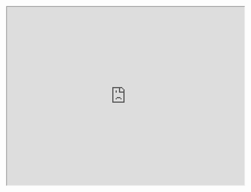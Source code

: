 <iframe src="https://drive.google.com/file/d/0B0nsDj3ZPjGfRTBJTzJ3andjUElIYmMtZlB6R24tT2wtOV9r/preview" width="640" height="480"></iframe>
